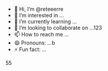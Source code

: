 - 👋 Hi, I’m @reteeerre
- 👀 I’m interested in ...
- 🌱 I’m currently learning ...
- 💞️ I’m looking to collaborate on ...123
- 📫 How to reach me ...
- 😄 Pronouns: ...b
- ⚡ Fun fact: ...

<!---
reteeerre/reteeerre is a ✨ special ✨ repository because its `README.md` (this file) appears on your GitHub profile8876.
You can click the Preview link to take a look at your changes.пd
--->
55
